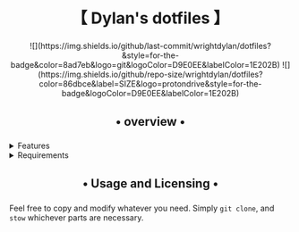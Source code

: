 <div align="center">
    <h1>【 Dylan's dotfiles 】</h1>
    <h3></h3>
</div>

<div align="center"> 
![](https://img.shields.io/github/last-commit/wrightdylan/dotfiles?&style=for-the-badge&color=8ad7eb&logo=git&logoColor=D9E0EE&labelColor=1E202B)
![](https://img.shields.io/github/repo-size/wrightdylan/dotfiles?color=86dbce&label=SIZE&logo=protondrive&style=for-the-badge&logoColor=D9E0EE&labelColor=1E202B)
</div>

<div align="center">
    <h2>• overview •</h2>
    <h3></h3>
</div>

<details>
    <summary>Features</summary>
    - Tidy, fancy prompt with useful details of the current directory, and shows SSH status (when active)
    - Automatic wallpaper changer
    - Nice lock screen (can use current background selected by wallpaper changer)
</details>
<details>
    <summary>Requirements</summary>
    - Hyprland
        - hypridle
        - hyprlock
        - hyprpaper
        - hyprpolkitagent
    - pipewire
    - polkit
    - Waybar
</details>

<div align="center">
    <h2>• Usage and Licensing •</h2>
    <h3></h3>
</div>

Feel free to copy and modify whatever you need. Simply `git clone`, and `stow` whichever parts are necessary.

